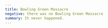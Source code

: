 ```yaml
---
title: Bowling Green Massacre
negative: there was no Bowling Green Massacre
summary: It never happened.
---
```

